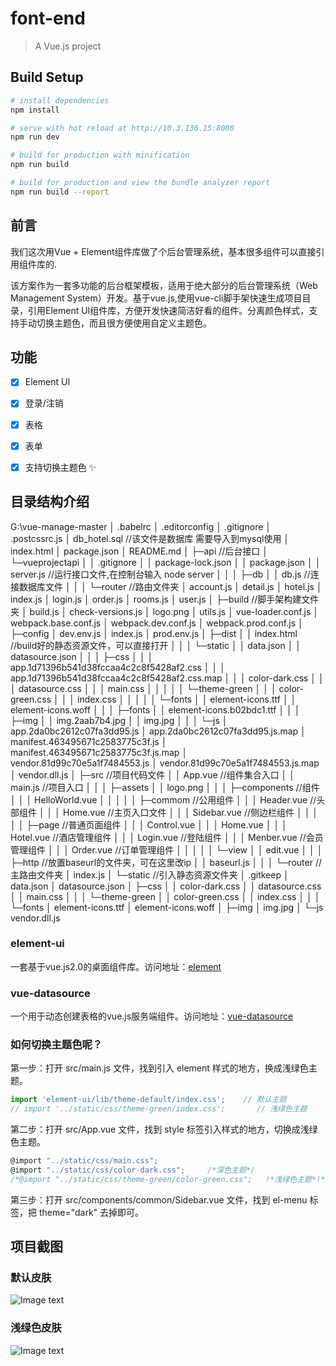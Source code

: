 # font-end

> A Vue.js project

## Build Setup

``` bash
# install dependencies
npm install

# serve with hot reload at http://10.3.136.15:8080
npm run dev

# build for production with minification
npm run build

# build for production and view the bundle analyzer report
npm run build --report
```
## 前言 ##
我们这次用Vue + Element组件库做了个后台管理系统，基本很多组件可以直接引用组件库的.

该方案作为一套多功能的后台框架模板，适用于绝大部分的后台管理系统（Web Management System）开发。基于vue.js,使用vue-cli脚手架快速生成项目目录，引用Element UI组件库，方便开发快速简洁好看的组件。分离颜色样式，支持手动切换主题色，而且很方便使用自定义主题色。

## 功能 ##
- [x] Element UI
- [x] 登录/注销
- [x] 表格
- [x] 表单
- [x] 支持切换主题色 :sparkles:




## 目录结构介绍 ##
G:\vue-manage-master
│  .babelrc
│  .editorconfig
│  .gitignore
│  .postcssrc.js
│  db_hotel.sql                                        //该文件是数据库 需要导入到mysql使用
│  index.html
│  package.json
│  README.md
│
├─api                                                  //后台接口
│  └─vueprojectapi
│      │  .gitignore
│      │  package-lock.json
│      │  package.json
│      │  server.js                                    //运行接口文件,在控制台输入 node server 
│      │
│      ├─db
│      │      db.js                                    //连接数据库文件
│      │
│      └─router                                        //路由文件夹
│              account.js
│              detail.js
│              hotel.js
│              index.js
│              login.js
│              order.js
│              rooms.js
│              user.js
│
├─build                                                //脚手架构建文件夹
│      build.js
│      check-versions.js
│      logo.png
│      utils.js
│      vue-loader.conf.js
│      webpack.base.conf.js
│      webpack.dev.conf.js
│      webpack.prod.conf.js
│
├─config
│      dev.env.js
│      index.js
│      prod.env.js
│
├─dist
│  │  index.html                                        //build好的静态资源文件，可以直接打开
│  │
│  └─static
│      │  data.json
│      │  datasource.json
│      │
│      ├─css
│      │  │  app.1d71396b541d38fccaa4c2c8f5428af2.css
│      │  │  app.1d71396b541d38fccaa4c2c8f5428af2.css.map
│      │  │  color-dark.css
│      │  │  datasource.css
│      │  │  main.css
│      │  │
│      │  └─theme-green
│      │      │  color-green.css
│      │      │  index.css
│      │      │
│      │      └─fonts
│      │              element-icons.ttf
│      │              element-icons.woff
│      │
│      ├─fonts
│      │      element-icons.b02bdc1.ttf
│      │
│      ├─img
│      │      img.2aab7b4.jpg
│      │      img.jpg
│      │
│      └─js
│              app.2da0bc2612c07fa3dd95.js
│              app.2da0bc2612c07fa3dd95.js.map
│              manifest.463495671c2583775c3f.js
│              manifest.463495671c2583775c3f.js.map
│              vendor.81d99c70e5a1f7484553.js
│              vendor.81d99c70e5a1f7484553.js.map
│              vendor.dll.js
│
├─src                                                     //项目代码文件
│  │  App.vue                                             //组件集合入口
│  │  main.js                                             //项目入口
│  │
│  ├─assets
│  │      logo.png
│  │
│  ├─components                                           //组件
│  │  │  HelloWorld.vue
│  │  │
│  │  ├─commom                                             //公用组件
│  │  │      Header.vue                                    //头部组件
│  │  │      Home.vue                                      //主页入口文件
│  │  │      Sidebar.vue                                   //侧边栏组件
│  │  │
│  │  ├─page                                               //普通页面组件
│  │  │      Control.vue
│  │  │      Home.vue
│  │  │      Hotel.vue                                     //酒店管理组件
│  │  │      Login.vue                                     //登陆组件
│  │  │      Menber.vue                                    //会员管理组件
│  │  │      Order.vue                                     //订单管理组件
│  │  │
│  │  └─view
│  │          edit.vue
│  │
│  ├─http                                                   //放置baseurl的文件夹，可在这里改ip
│  │      baseurl.js
│  │
│  └─router                                                 //主路由文件夹
│          index.js
│
└─static                                                    //引入静态资源文件夹
    │  .gitkeep
    │  data.json
    │  datasource.json
    │
    ├─css
    │  │  color-dark.css
    │  │  datasource.css
    │  │  main.css
    │  │
    │  └─theme-green
    │      │  color-green.css
    │      │  index.css
    │      │
    │      └─fonts
    │              element-icons.ttf
    │              element-icons.woff
    │
    ├─img
    │      img.jpg
    │
    └─js
            vendor.dll.js




### element-ui ###
一套基于vue.js2.0的桌面组件库。访问地址：[element](http://element.eleme.io/#/zh-CN/component/layout)

### vue-datasource ###
一个用于动态创建表格的vue.js服务端组件。访问地址：[vue-datasource](https://github.com/coderdiaz/vue-datasource)

### 如何切换主题色呢？ ###

第一步：打开 src/main.js 文件，找到引入 element 样式的地方，换成浅绿色主题。

```javascript
import 'element-ui/lib/theme-default/index.css';    // 默认主题
// import '../static/css/theme-green/index.css';       // 浅绿色主题
```

第二步：打开 src/App.vue 文件，找到 style 标签引入样式的地方，切换成浅绿色主题。

```javascript
@import "../static/css/main.css";
@import "../static/css/color-dark.css";     /*深色主题*/
/*@import "../static/css/theme-green/color-green.css";   !*浅绿色主题*!*/
```

第三步：打开 src/components/common/Sidebar.vue 文件，找到 el-menu 标签，把 theme="dark" 去掉即可。

## 项目截图 ##
### 默认皮肤 ###

![Image text](https://github.com/lin-xin/manage-system/raw/master/screenshots/wms1.png)

### 浅绿色皮肤 ###

![Image text](https://github.com/lin-xin/manage-system/raw/master/screenshots/wms2.png)